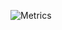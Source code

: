 ![Metrics](https://metrics.lecoq.io/elirehema?template=classic&followup=1&projects=1&posts=1&pagespeed=1&tweets=1&stars=1&isocalendar=1&languages=1&pagespeed.detailed=true&pagespeed.screenshot=true&posts.limit=4&posts.source=dev.to&isocalendar.duration=half-year&projects.limit=4&tweets.limit=2&stars.limit=4&config.timezone=Africa%2FDar_es_Salaam)
